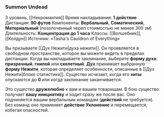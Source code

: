 ### Summon Undead
3 уровень, [[Некромантия]]
Время накладывания: **1 действие**
Дистанция: **90 футов**
Компоненты: **Вербальный**, **Соматический**, **Материальный** (позолоченный череп стоимостью не менее 300 зм)
Длительность: **Концентрация до 1 часа**
Классы: [[Волшебник]], [[Колдун]]
Источник: «Tasha's Cauldron of Everything»

Вы призываете [[Дух Нежити|духа нежити]]. Он проявляется в свободном пространстве, которое вы можете видеть в пределах дистанции. Когда вы накладываете заклинание, выберите **форму духа**: **призрачный**, **гнилой** или **скелетный**. **Дух** принимает выбранную **форму Нежити**, которая определяет особенности, описанные в [[Дух Нежити|блоке статистики]]. Существо исчезает, когда его **хиты** опускаются до **0** или когда заклинание заканчивается.

Это существо **дружелюбно** к вам и вашим товарищам. В бою существо получает **вашу инициативу** и ходит сразу же после вас. Оно подчиняется вашим вербальным командам (**действий** не требуется). Без команд оно применяет **действие Уклонение** и перемещается, избегая опасностей.